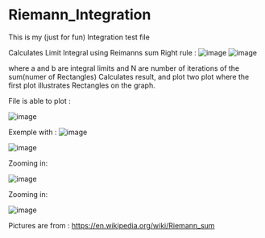 # Riemann_Integration

This is my (just for fun) Integration test file

Calculates Limit Integral using Reimanns sum Right rule : 
![image](https://user-images.githubusercontent.com/47281451/209481583-b4c790a3-6a62-4d8e-9b78-2c5a1dc9ebff.png)
![image](https://user-images.githubusercontent.com/47281451/209481592-764400b3-52a8-4f07-a03b-1f9526525ffe.png)

where a and b are integral limits and N are number of iterations of the sum(numer of Rectangles)
Calculates result, and plot two plot where the first plot illustrates Rectangles on the graph.

File is able to plot :

![image](https://user-images.githubusercontent.com/47281451/209481568-764539aa-9c7c-47fd-b312-6d2563473ddf.png)

Exemple with : 
![image](https://user-images.githubusercontent.com/47281451/210006655-46b774dd-bfd9-4153-ab8d-918ed410a25b.png)


![image](https://user-images.githubusercontent.com/47281451/210006674-42e9bc92-150d-4479-8958-a60cf1fdb9e7.png)

Zooming in:

![image](https://user-images.githubusercontent.com/47281451/210006724-e09c9d37-11f4-4ff5-b37c-e3ef8836751d.png)

Zooming in:

![image](https://user-images.githubusercontent.com/47281451/210006755-28f7592b-dc74-4f62-800d-9df6e8faafcc.png)






Pictures are from : 
https://en.wikipedia.org/wiki/Riemann_sum
